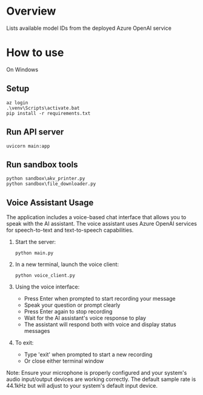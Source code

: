 # Overview

Lists available model IDs from the deployed Azure OpenAI service

# How to use

On Windows

## Setup

```
az login
.\venv\Scripts\activate.bat
pip install -r requirements.txt
```

## Run API server

```
uvicorn main:app
```

## Run sandbox tools

```
python sandbox\akv_printer.py
python sandbox\file_downloader.py
```

## Voice Assistant Usage

The application includes a voice-based chat interface that allows you to speak with the AI assistant. The voice assistant uses Azure OpenAI services for speech-to-text and text-to-speech capabilities.

1. Start the server:
   ```
   python main.py
   ```

2. In a new terminal, launch the voice client:
   ```
   python voice_client.py
   ```

3. Using the voice interface:
   - Press Enter when prompted to start recording your message
   - Speak your question or prompt clearly
   - Press Enter again to stop recording
   - Wait for the AI assistant's voice response to play
   - The assistant will respond both with voice and display status messages

4. To exit:
   - Type 'exit' when prompted to start a new recording
   - Or close either terminal window

Note: Ensure your microphone is properly configured and your system's audio input/output devices are working correctly. The default sample rate is 44.1kHz but will adjust to your system's default input device.